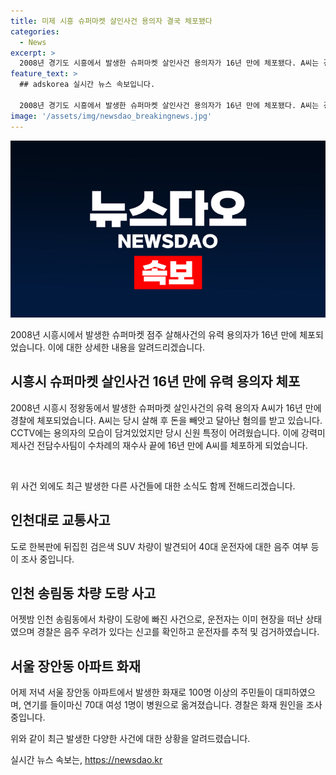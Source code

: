 ```yaml
---
title: 미제 시흥 슈퍼마켓 살인사건 용의자 결국 체포됐다
categories:
  - News
excerpt: >
  2008년 경기도 시흥에서 발생한 슈퍼마켓 살인사건 용의자가 16년 만에 체포됐다. A씨는 경찰에 체포되어 조사를 받고 있다. 또한, 인천과 서울에서 발생한 음주운전과 화재 관련 사건으로 경찰의 조사가 진행 중이다. A씨의 체포에 대한 상세한 내용과 최근 발생한 사건의 경과가 계속되고 있다.
feature_text: >
  ## adskorea 실시간 뉴스 속보입니다.

  2008년 경기도 시흥에서 발생한 슈퍼마켓 살인사건 용의자가 16년 만에 체포됐다. A씨는 경찰에 체포되어 조사를 받고 있다. 또한, 인천과 서울에서 발생한 음주운전과 화재 관련 사건으로 경찰의 조사가 진행 중이다. A씨의 체포에 대한 상세한 내용과 최근 발생한 사건의 경과가 계속되고 있다.
image: '/assets/img/newsdao_breakingnews.jpg'
---
```


<p><img src="/assets/img/newsdao_breakingnews.jpg" alt="adskorea 속보" /></p>

<p>2008년 시흥시에서 발생한 슈퍼마켓 점주 살해사건의 유력 용의자가 16년 만에 체포되었습니다. 이에 대한 상세한 내용을 알려드리겠습니다.</p>

<h2 data-ke-size="size26">시흥시 슈퍼마켓 살인사건 16년 만에 유력 용의자 체포</h2>

<p>2008년 시흥시 정왕동에서 발생한 슈퍼마켓 살인사건의 유력 용의자 A씨가 16년 만에 경찰에 체포되었습니다. A씨는 당시 살해 후 돈을 빼앗고 달아난 혐의를 받고 있습니다. CCTV에는 용의자의 모습이 담겨있었지만 당시 신원 특정이 어려웠습니다. 이에 강력미제사건 전담수사팀이 수차례의 재수사 끝에 16년 만에 A씨를 체포하게 되었습니다.</p>

<p data-ke-size="size16">&nbsp;</p>

<p>위 사건 외에도 최근 발생한 다른 사건들에 대한 소식도 함께 전해드리겠습니다.</p>

<h2 data-ke-size="size26">인천대로 교통사고</h2>

<p>도로 한복판에 뒤집힌 검은색 SUV 차량이 발견되어 40대 운전자에 대한 음주 여부 등이 조사 중입니다.</p>

<h2 data-ke-size="size26">인천 송림동 차량 도랑 사고</h2>

<p>어젯밤 인천 송림동에서 차량이 도랑에 빠진 사건으로, 운전자는 이미 현장을 떠난 상태였으며 경찰은 음주 우려가 있다는 신고를 확인하고 운전자를 추적 및 검거하였습니다.</p>

<h2 data-ke-size="size26">서울 장안동 아파트 화재</h2>

<p>어제 저녁 서울 장안동 아파트에서 발생한 화재로 100명 이상의 주민들이 대피하였으며, 연기를 들이마신 70대 여성 1명이 병원으로 옮겨졌습니다. 경찰은 화재 원인을 조사 중입니다.</p>

<p>위와 같이 최근 발생한 다양한 사건에 대한 상황을 알려드렸습니다.</p>
실시간 뉴스 속보는, <a href="https://newsdao.kr" rel="dofollow">https://newsdao.kr</a>


